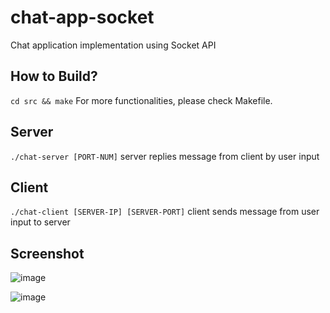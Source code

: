 # chat-app-socket
Chat application implementation using Socket API

## How to Build?
`cd src && make`
For more functionalities, please check Makefile.

## Server
`./chat-server [PORT-NUM]`
server replies message from client by user input

## Client
`./chat-client [SERVER-IP] [SERVER-PORT]`
client sends message from user input to server

## Screenshot
![image](https://user-images.githubusercontent.com/31784008/164740180-8349dbdb-96ee-4c2f-a905-bf5fb50bf07f.png)

![image](https://user-images.githubusercontent.com/31784008/164740525-18059564-985b-4642-80d6-5e00e794c4f7.png)
